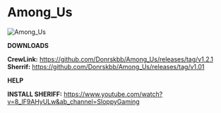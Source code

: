 # Among_Us

![Among_Us](https://steamcdn-a.akamaihd.net/steam/apps/945360/header.jpg?t=1606236732)

__**DOWNLOADS**__

**CrewLink:** https://github.com/Donrskbb/Among_Us/releases/tag/v1.2.1
**Sherrif:** https://github.com/Donrskbb/Among_Us/releases/tag/v1.01


__**HELP**__

**INSTALL SHERIFF:** https://www.youtube.com/watch?v=8_lF9AHyULw&ab_channel=SloppyGaming
